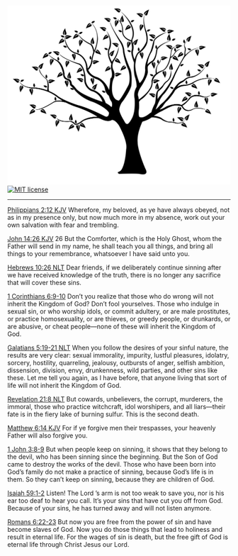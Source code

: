 [![...work out your own salvation with fear and trembling](./life.jpg)](https://github.com/wilmoore/life)
[![MIT license](https://img.shields.io/badge/License-MIT-blue.svg)](https://mit-license.org)

---

[Philippians 2:12 KJV][]
Wherefore, my beloved, as ye have always obeyed, not as in my presence only, but now much more in my absence, work out your own salvation with fear and trembling.

[John 14:26 KJV][]
26 But the Comforter, which is the Holy Ghost, whom the Father will send in my name, he shall teach you all things, and bring all things to your remembrance, whatsoever I have said unto you.

[Hebrews 10:26 NLT][]
Dear friends, if we deliberately continue sinning after we have received knowledge of the truth, there is no longer any sacrifice that will cover these sins.

[1 Corinthians 6:9-10][]
Don’t you realize that those who do wrong will not inherit the Kingdom of God? Don’t fool yourselves. Those who indulge in sexual sin, or who worship idols, or commit adultery, or are male prostitutes, or practice homosexuality, or are thieves, or greedy people, or drunkards, or are abusive, or cheat people—none of these will inherit the Kingdom of God.

[Galatians 5:19-21 NLT][]
When you follow the desires of your sinful nature, the results are very clear: sexual immorality, impurity, lustful pleasures, idolatry, sorcery, hostility, quarreling, jealousy, outbursts of anger, selfish ambition, dissension, division, envy, drunkenness, wild parties, and other sins like these. Let me tell you again, as I have before, that anyone living that sort of life will not inherit the Kingdom of God.

[Revelation 21:8 NLT][]
But cowards, unbelievers, the corrupt, murderers, the immoral, those who practice witchcraft, idol worshipers, and all liars—their fate is in the fiery lake of burning sulfur. This is the second death.

[Matthew 6:14 KJV][]
For if ye forgive men their trespasses, your heavenly Father will also forgive you.

[1 John 3:8-9][]
But when people keep on sinning, it shows that they belong to the devil, who has been sinning since the beginning. But the Son of God came to destroy the works of the devil. Those who have been born into God’s family do not make a practice of sinning, because God’s life is in them. So they can’t keep on sinning, because they are children of God.

[Isaiah 59:1-2][]
Listen! The Lord ’s arm is not too weak to save you, nor is his ear too deaf to hear you call. It’s your sins that have cut you off from God. Because of your sins, he has turned away and will not listen anymore.

[Romans 6:22-23][]
But now you are free from the power of sin and have become slaves of God. Now you do those things that lead to holiness and result in eternal life. For the wages of sin is death, but the free gift of God is eternal life through Christ Jesus our Lord.





[Philippians 2:12 KJV]: https://www.bible.com/bible/1/PHP.2.12.KJV
[John 14:26 KJV]: https://www.bible.com/bible/1/JHN.14.26.KJV
[Hebrews 10:26 NLT]: https://my.bible.com/bible/116/HEB.10.26.NLT
[1 Corinthians 6:9-10]: https://my.bible.com/bible/116/1CO.6.9-10.NLT
[Galatians 5:19-21 NLT]: https://my.bible.com/bible/116/GAL.5.19-21.NLT
[Revelation 21:8 NLT]: https://my.bible.com/bible/116/REV.21.8.NLT
[Matthew 6:14 KJV]: https://my.bible.com/bible/116/MAT.6.14.NLT
[1 John 3:8-9]: https://my.bible.com/bible/116/1JN.3.8-9
[Isaiah 59:1-2]: https://my.bible.com/bible/116/ISA.59.1-2
[Romans 6:22-23]: https://my.bible.com/bible/116/ROM.6.22-23
